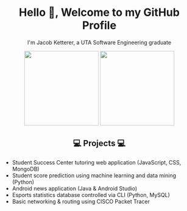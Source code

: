 <h1 align="center">Hello 👋, Welcome to my GitHub Profile</h1>
<p align="center">I'm Jacob Ketterer, a UTA Software Engineering graduate</p>
<div align="center">
  <img src="https://github-readme-stats-five-ivory-45.vercel.app/api?username=jketterer02&theme=dark&show_icons=true" height="195px"/>
  <img src="https://github-readme-stats.vercel.app/api/top-langs/?username=jketterer02&layout=compact&theme=dark" height="195px"/>
</div>

## <p align="center">💻 Projects 💻</p>

  * Student Success Center tutoring web application (JavaScript, CSS, MongoDB)
  * Student score prediction using machine learning and data mining (Python)
  * Android news application (Java & Android Studio)
  * Esports statistics database controlled via CLI (Python, MySQL)
  * Basic networking & routing using CISCO Packet Tracer

